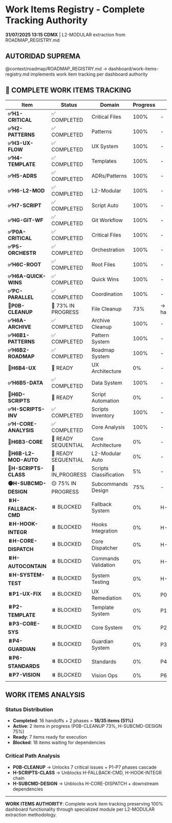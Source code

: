 # Work Items Registry - Complete Tracking Authority

**31/07/2025 13:15 CDMX** | L2-MODULAR extraction from ROADMAP_REGISTRY.md

## AUTORIDAD SUPREMA
@context/roadmap/ROADMAP_REGISTRY.md → dashboard/work-items-registry.md implements work item tracking per dashboard authority

## 🚀 COMPLETE WORK ITEMS TRACKING

| Item | Status | Domain | Progress | Dependencies |
|------|--------|--------|----------|--------------|
| **✅H1-CRITICAL** | ✅ COMPLETED | Critical Files | 100% | - |
| **✅H2-PATTERNS** | ✅ COMPLETED | Patterns | 100% | - |
| **✅H3-UX-FLOW** | ✅ COMPLETED | UX System | 100% | - |
| **✅H4-TEMPLATE** | ✅ COMPLETED | Templates | 100% | - |
| **✅H5-ADRS** | ✅ COMPLETED | ADRs/Patterns | 100% | - |
| **✅H6-L2-MOD** | ✅ COMPLETED | L2-Modular | 100% | - |
| **✅H7-SCRIPT** | ✅ COMPLETED | Script Auto | 100% | - |
| **✅HG-GIT-WF** | ✅ COMPLETED | Git Workflow | 100% | - |
| **✅P0A-CRITICAL** | ✅ COMPLETED | Critical Files | 100% | - |
| **✅P5-ORCHESTR** | ✅ COMPLETED | Orchestration | 100% | - |
| **✅H6C-ROOT** | ✅ COMPLETED | Root Files | 100% | - |
| **✅H6A-QUICK-WINS** | ✅ COMPLETED | Quick Wins | 100% | - |
| **✅PC-PARALLEL** | ✅ COMPLETED | Coordination | 100% | - |
| **🔄P0B-CLEANUP** | 🔄 73% IN PROGRESS | File Cleanup | 73% | → handoffs/p0b/README.md |
| **✅H6A-ARCHIVE** | ✅ COMPLETED | Archive Cleanup | 100% | - |
| **✅H6B1-PATTERNS** | ✅ COMPLETED | Pattern System | 100% | - |
| **✅H6B2-ROADMAP** | ✅ COMPLETED | Roadmap System | 100% | - |
| **🔄H6B4-UX** | 🔄 READY | UX Architecture | 0% | - |
| **✅H6B5-DATA** | ✅ COMPLETED | Data System | 100% | - |
| **🔄H6D-SCRIPTS** | 🔄 READY | Script Automation | 0% | - |
| **✅H-SCRIPTS-INV** | ✅ COMPLETED | Scripts Inventory | 100% | - |
| **✅H-CORE-ANALYSIS** | ✅ COMPLETED | Core Analysis | 100% | - |
| **🔄H6B3-CORE** | 🔄 READY SEQUENTIAL | Core Architecture | 0% | - |
| **🔄H6B-L2-MOD-AUTO** | 🔄 READY SEQUENTIAL | L2-Modular Auto | 0% | - |
| **🔄H-SCRIPTS-CLASS** | 🔄 IN_PROGRESS | Scripts Classification | 5% | - |
| **🟡H-SUBCMD-DESIGN** | 🟡 75% IN PROGRESS | Subcommands Design | 75% | - |
| **⏸️H-FALLBACK-CMD** | ⏸️ BLOCKED | Fallback System | 0% | H-SCRIPTS-CLASS |
| **⏸️H-HOOK-INTEGR** | ⏸️ BLOCKED | Hooks Integration | 0% | H-SCRIPTS-CLASS |
| **⏸️H-CORE-DISPATCH** | ⏸️ BLOCKED | Core Dispatcher | 0% | H-SUBCMD-DESIGN |
| **⏸️H-AUTOCONTAIN** | ⏸️ BLOCKED | Commands Validation | 0% | H-CORE-DISPATCH |
| **⏸️H-SYSTEM-TEST** | ⏸️ BLOCKED | System Testing | 0% | H-AUTOCONTAIN |
| **⏸️P1-UX-FIX** | ⏸️ BLOCKED | UX Remediation | 0% | P0B-CLEANUP |
| **⏸️P2-TEMPLATE** | ⏸️ BLOCKED | Template System | 0% | P1-UX-FIX |
| **⏸️P3-CORE-SYS** | ⏸️ BLOCKED | Core System | 0% | P2-TEMPLATE |
| **⏸️P4-GUARDIAN** | ⏸️ BLOCKED | Guardian System | 0% | P3-CORE-SYS |
| **⏸️P6-STANDARDS** | ⏸️ BLOCKED | Standards | 0% | P4-GUARDIAN |
| **⏸️P7-VISION** | ⏸️ BLOCKED | Vision Ops | 0% | P6-STANDARDS |

## WORK ITEMS ANALYSIS

### Status Distribution
- **Completed**: 16 handoffs + 2 phases = **18/35 items (51%)**
- **Active**: 2 items in progress (P0B-CLEANUP 73%, H-SUBCMD-DESIGN 75%)
- **Ready**: 7 items ready for execution  
- **Blocked**: 18 items waiting for dependencies

### Critical Path Analysis
- **P0B-CLEANUP** → Unlocks 7 critical issues + P1-P7 phases cascade
- **H-SCRIPTS-CLASS** → Unblocks H-FALLBACK-CMD, H-HOOK-INTEGR chain
- **H-SUBCMD-DESIGN** → Unblocks H-CORE-DISPATCH + downstream dependencies

---

**WORK ITEMS AUTHORITY**: Complete work item tracking preserving 100% dashboard functionality through specialized module per L2-MODULAR extraction methodology.